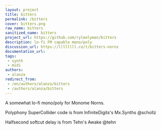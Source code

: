 ```yaml
---
layout: project
title: bitters
permalink: /bitters
cover: bitters.png
raw_name: bitters
sanitized_name: bitters
project_url: https://github.com/ryleelyman/bitters
description: lo-fi FM capable mono/poly
discussion_url: https://llllllll.co/t/bitters-norns
documentation_url: 
tags:
 - synth
 - midi
authors:
 - alanza
redirect_from:
 - /en/authors/alanza/bitters
 - /authors/alanza/bitters
---
```

A somewhat lo-fi mono/poly for Monome Norns.

Polyphony SuperCollider code is from InfiniteDigits's Mx.Synths @schollz 

Halfsecond softcut delay is from Tehn's Awake @tehn

